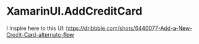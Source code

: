 # XamarinUI.AddCreditCard

I Inspire here to this UI:
https://dribbble.com/shots/6440077-Add-a-New-Credit-Card-alternate-flow
